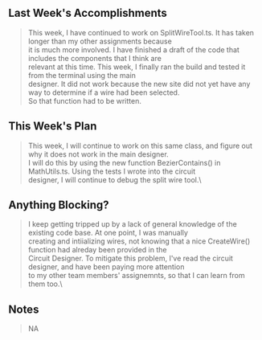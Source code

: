 ## Last Week's Accomplishments

> This week, I have continued to work on SplitWireTool.ts. It has taken longer than my other assignments because\
> it is much more involved. I have finished a draft of the code that includes the components that I think are\
> relevant at this time. This week, I finally ran the build and tested it from the terminal using the main\
> designer. It did not work because the new site did not yet have any way to determine if a wire had been selected.\
> So that function had to be written.

## This Week's Plan

> This week, I will continue to work on this same class, and figure out why it does not work in the main designer.\
> I will do this by using the new function BezierContains() in MathUtils.ts. Using the tests I wrote into the circuit\
> designer, I will continue to debug the split wire tool.\

## Anything Blocking?

> I keep getting tripped up by a lack of general knowledge of the existing code base. At one point, I was manually\
> creating and intiializing wires, not knowing that a nice CreateWire() function had alreday been provided in the\
> Circuit Designer. To mitigate this problem, I've read the circuit designer, and have been paying more attention\
> to my other team members' assignemnts, so that I can learn from them too.\

## Notes

> NA
